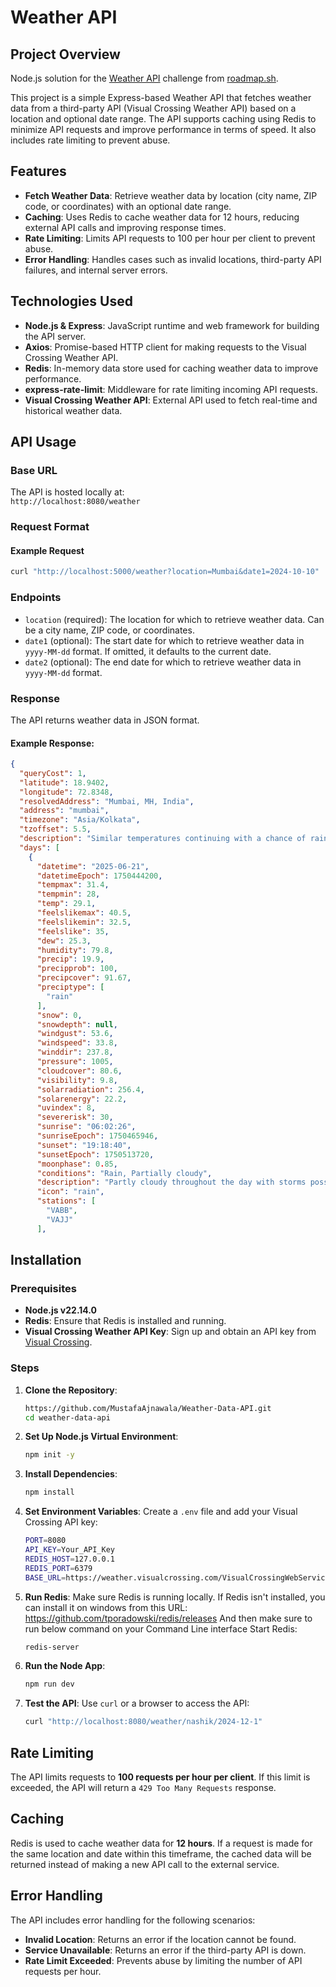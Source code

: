 # Weather API

## Project Overview

Node.js solution for the [Weather API](https://roadmap.sh/projects/weather-api-wrapper-service) challenge from [roadmap.sh](https://roadmap.sh/).

This project is a simple Express-based Weather API that fetches weather data from a third-party API (Visual Crossing
Weather API) based on a location and optional date range. The API supports caching using Redis to minimize API requests
and improve performance in terms of speed. It also includes rate limiting to prevent abuse.

## Features

- **Fetch Weather Data**: Retrieve weather data by location (city name, ZIP code, or coordinates) with an optional date
  range.
- **Caching**: Uses Redis to cache weather data for 12 hours, reducing external API calls and improving response times.
- **Rate Limiting**: Limits API requests to 100 per hour per client to prevent abuse.
- **Error Handling**: Handles cases such as invalid locations, third-party API failures, and internal server errors.

## Technologies Used

- **Node.js & Express**: JavaScript runtime and web framework for building the API server.
- **Axios**: Promise-based HTTP client for making requests to the Visual Crossing Weather API.
- **Redis**: In-memory data store used for caching weather data to improve performance.
- **express-rate-limit**: Middleware for rate limiting incoming API requests.
- **Visual Crossing Weather API**: External API used to fetch real-time and historical weather data.

## API Usage

### Base URL

The API is hosted locally at:  
`http://localhost:8080/weather`

### Request Format

#### Example Request

```bash
curl "http://localhost:5000/weather?location=Mumbai&date1=2024-10-10"
```

### Endpoints

- `location` (required): The location for which to retrieve weather data. Can be a city name, ZIP code, or coordinates.
- `date1` (optional): The start date for which to retrieve weather data in `yyyy-MM-dd` format. If omitted, it defaults
  to the current date.
- `date2` (optional): The end date for which to retrieve weather data in `yyyy-MM-dd` format.

### Response

The API returns weather data in JSON format.

#### Example Response:

```json
{
  "queryCost": 1,
  "latitude": 18.9402,
  "longitude": 72.8348,
  "resolvedAddress": "Mumbai, MH, India",
  "address": "mumbai",
  "timezone": "Asia/Kolkata",
  "tzoffset": 5.5,
  "description": "Similar temperatures continuing with a chance of rain multiple days.",
  "days": [
    {
      "datetime": "2025-06-21",
      "datetimeEpoch": 1750444200,
      "tempmax": 31.4,
      "tempmin": 28,
      "temp": 29.1,
      "feelslikemax": 40.5,
      "feelslikemin": 32.5,
      "feelslike": 35,
      "dew": 25.3,
      "humidity": 79.8,
      "precip": 19.9,
      "precipprob": 100,
      "precipcover": 91.67,
      "preciptype": [
        "rain"
      ],
      "snow": 0,
      "snowdepth": null,
      "windgust": 53.6,
      "windspeed": 33.8,
      "winddir": 237.8,
      "pressure": 1005,
      "cloudcover": 80.6,
      "visibility": 9.8,
      "solarradiation": 256.4,
      "solarenergy": 22.2,
      "uvindex": 8,
      "severerisk": 30,
      "sunrise": "06:02:26",
      "sunriseEpoch": 1750465946,
      "sunset": "19:18:40",
      "sunsetEpoch": 1750513720,
      "moonphase": 0.85,
      "conditions": "Rain, Partially cloudy",
      "description": "Partly cloudy throughout the day with storms possible.",
      "icon": "rain",
      "stations": [
        "VABB",
        "VAJJ"
      ],
```

## Installation

### Prerequisites

- **Node.js v22.14.0**
- **Redis**: Ensure that Redis is installed and running.
- **Visual Crossing Weather API Key**: Sign up and obtain an API key
  from [Visual Crossing](https://www.visualcrossing.com/).

### Steps

1. **Clone the Repository**:

   ```bash
   https://github.com/MustafaAjnawala/Weather-Data-API.git
   cd weather-data-api
   ```

2. **Set Up Node.js Virtual Environment**:

   ```bash
   npm init -y
   ```

3. **Install Dependencies**:

   ```bash
   npm install
   ```

4. **Set Environment Variables**:
   Create a `.env` file and add your Visual Crossing API key:

   ```bash
   PORT=8080
   API_KEY=Your_API_Key
   REDIS_HOST=127.0.0.1
   REDIS_PORT=6379
   BASE_URL=https://weather.visualcrossing.com/VisualCrossingWebServices/rest/services/timeline
   ```

5. **Run Redis**:
   Make sure Redis is running locally. If Redis isn't installed, you can install it on windows from this URL: https://github.com/tporadowski/redis/releases
   And then make sure to run below command on your Command Line interface
   Start Redis:

   ```bash
   redis-server
   ```

6. **Run the Node App**:

   ```bash
   npm run dev
   ```

7. **Test the API**:
   Use `curl` or a browser to access the API:

   ```bash
   curl "http://localhost:8080/weather/nashik/2024-12-1"
   ```

## Rate Limiting

The API limits requests to **100 requests per hour per client**. If this limit is exceeded, the API will return a
`429 Too Many Requests` response.

## Caching

Redis is used to cache weather data for **12 hours**. If a request is made for the same location and date within this
timeframe, the cached data will be returned instead of making a new API call to the external service.

## Error Handling

The API includes error handling for the following scenarios:

- **Invalid Location**: Returns an error if the location cannot be found.
- **Service Unavailable**: Returns an error if the third-party API is down.
- **Rate Limit Exceeded**: Prevents abuse by limiting the number of API requests per hour.
